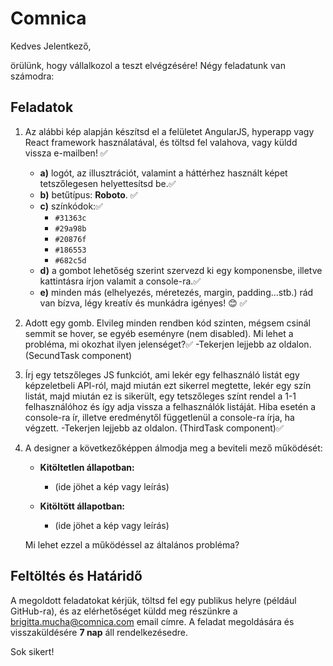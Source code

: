 # Comnica

Kedves Jelentkező,

örülünk, hogy vállalkozol a teszt elvégzésére! Négy feladatunk van számodra:

## Feladatok

1. Az alábbi kép alapján készítsd el a felületet AngularJS, hyperapp vagy React framework használatával, és töltsd fel valahova, vagy küldd vissza e-mailben! ✅
   - **a)** logót, az illusztrációt, valamint a háttérhez használt képet tetszőlegesen helyettesítsd be.✅
   - **b)** betűtípus: **Roboto**. ✅
   - **c)** színkódok:✅
     - `#31363c`
     - `#29a98b`
     - `#20876f`
     - `#186553`
     - `#682c5d`
   - **d)** a gombot lehetőség szerint szervezd ki egy komponensbe, illetve kattintásra írjon valamit a console-ra.✅
   - **e)** minden más (elhelyezés, méretezés, margin, padding…stb.) rád van bízva, légy kreatív és munkádra igényes! 😊 ✅

2. Adott egy gomb. Elvileg minden rendben kód szinten, mégsem csinál semmit se hover, se egyéb eseményre (nem disabled). Mi lehet a probléma, mi okozhat ilyen jelenséget?✅
  -Tekerjen lejjebb az oldalon. (SecundTask component)

3. Írj egy tetszőleges JS funkciót, ami lekér egy felhasználó listát egy képzeletbeli API-ról, majd miután ezt sikerrel megtette, lekér egy szín listát, majd miután ez is sikerült, egy tetszőleges színt rendel a 1-1 felhasználóhoz és így adja vissza a felhasználók listáját. Hiba esetén a console-ra ír, illetve eredménytől függetlenül a console-ra írja, ha végzett.
-Tekerjen lejjebb az oldalon. (ThirdTask component)✅

4. A designer a következőképpen álmodja meg a beviteli mező működését:

   - **Kitöltetlen állapotban:**
     - (ide jöhet a kép vagy leírás)

   - **Kitöltött állapotban:**
     - (ide jöhet a kép vagy leírás)

   Mi lehet ezzel a működéssel az általános probléma?

## Feltöltés és Határidő

A megoldott feladatokat kérjük, töltsd fel egy publikus helyre (például GitHub-ra), és az elérhetőséget küldd meg részünkre a brigitta.mucha@comnica.com email címre. A feladat megoldására és visszaküldésére **7 nap** áll rendelkezésedre.

Sok sikert!

